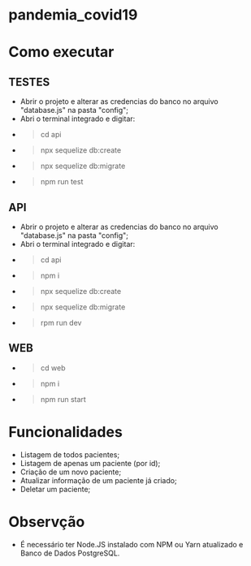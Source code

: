 # pandemia_covid19

# Como executar

## TESTES

- Abrir o projeto e alterar as credencias do banco no arquivo "database.js" na pasta "config";
- Abri o terminal integrado e digitar:
- > cd api
- > npx sequelize db:create
- > npx sequelize db:migrate
- > npm run test

## API

- Abrir o projeto e alterar as credencias do banco no arquivo "database.js" na pasta "config";
- Abri o terminal integrado e digitar:
- > cd api
- > npm i
- > npx sequelize db:create
- > npx sequelize db:migrate
- > rpm run dev

## WEB

- > cd web
- > npm i
- > npm run start

# Funcionalidades

- Listagem de todos pacientes;
- Listagem de apenas um paciente (por id);
- Criação de um novo paciente;
- Atualizar informação de um paciente já criado;
- Deletar um paciente;

# Observção

- É necessário ter Node.JS instalado com NPM ou Yarn atualizado e Banco de Dados PostgreSQL.
